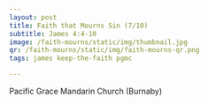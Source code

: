 ```yaml
---
layout: post
title: Faith that Mourns Sin (7/10)
subtitle: James 4:4-10
image: /faith-mourns/static/img/thumbnail.jpg
qr: /faith-mourns/static/img/faith-mourns-qr.png
tags: james keep-the-faith pgmc

---
```

Pacific Grace Mandarin Church (Burnaby)